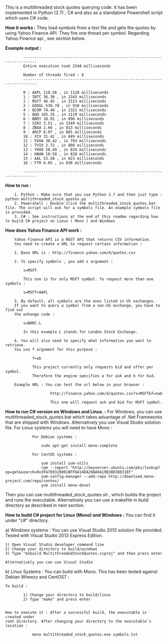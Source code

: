 This is a multithreaded stock quotes querying code. It has been implemented in Python (2.7) , C# and also as a standalone Powershell script which uses C# code.

**How it works :** They load symbols from a text file and gets the quotes by using Yahoo Finance API. They fire one thread per symbol. Regarding Yahoo Finance api , see section below.

**Example output :**

			----------------------------------------------------------------------------
			Entire execution took 2548 milliseconds

			Number of threads fired : 8
			----------------------------------------------------------------------------

			0 : AAPL 110.56 , in 1128 milliseconds
			1 : INTC 36.30 , in 1343 milliseconds
			2 : MSFT 46.45 , in 1513 milliseconds
			3 : GOOGL 530.70 , in 910 milliseconds
			4 : QCOM 74.40 , in 1321 milliseconds
			5 : QQQ 103.35 , in 1119 milliseconds
			6 : BBRY 10.91 , in 896 milliseconds
			7 : SIRI 3.51 , in 1549 milliseconds
			8 : ZNGA 2.66 , in 813 milliseconds
			9 : ARCP 8.97 , in 865 milliseconds
			10 : XIV 31.42 , in 849 milliseconds
			11 : FOXA 38.42 , in 793 milliseconds
			12 : TVIX 2.72 , in 808 milliseconds
			13 : YHOO 50.49 , in 824 milliseconds
			14 : HBAN 10.50 , in 828 milliseconds
			15 : AAL 53.58 , in 823 milliseconds
			16 : FTR 6.65 , in 836 milliseconds

			----------------------------------------------------------------------------
			
**How to run :** 

		1. Python : Make sure that you use Python 2.7 and then just type : python multithreaded_stock_quotes.py
		2. Powershell : Double click the multithreaded_stock_quotes.bat file. The script will ask for a symbols file. An example symbols file is provided.
		3. C# : See instructions at the end of this readme regarding how to build C# project on Linux ( Mono ) and Windows

**How does Yahoo Finance API work :**

		Yahoo Finance API is a REST API that returns CSV information.
		You need to create a URL to request certain information :
		
		1. Base URL is : http://finance.yahoo.com/d/quotes.csv
		
		2. To specify symbols , you add s argument :
		
			s=MSFT	
			
			This one is for only MSFT symbol. To request more than one symbols :
			
			s=MSFT+AAPL
			
		3. By default, all symbols are the ones listed in US exchanges. 
		If you want to query a symbol from a non-US exchange, you have to find out 
		the exhange code :
		
			s=BARC.L
			
			In this example L stands for London Stock Exchange.
			
		4. You will also need to specify what information you want to retrieve.
		You use f argument for this purpose :
		
				f=ab
				
				This project currently only requests bid and offer per symbol.
				Therefore the engine specifies a for ask and b for bid.
				
		Example URL : You can test the url below in your browser :
		
						http://finance.yahoo.com/d/quotes.csv?s=MSFT&f=nab
						
						This one will request ask and bid for MSFT symbol.
						
**How to run C# version on Windows and Linux. :** For Windows, you can use multithreaded_stock_quotes.bat which takes advantage of .Net Frameworks that are shipped with Windows.
Alternatively you use Visual Studio solution file. For Linux systems you will need to have Mono :

				For Debian systems :
				
					sudo apt-get install mono-complete
					
				For CentOS systems :
				
					yum install yum-utils
					rpm --import "http://keyserver.ubuntu.com/pks/lookup?op=get&search=0x3FA7E0328081BFF6A14DA29AA6A19B38D3D831EF"
					yum-config-manager --add-repo http://download.mono-project.com/repo/centos/
					yum install mono-devel
					
Then you can use multithreaded_stock_quotes.sh , which builds the project and runs the executable. Alternatively you can use a makefile in build directory as described in next section.
		
**How to build C# project for Linux (Mono) and Windows :** You can find it under "c#" directory.

a) Windows systems : You can use Visual Studio 2013 solution file provided. 
Tested with Visual Studio 2013 Express Edition.

	1) Open Visual Studio developer command line
	2) Change your directory to build/windows
	3) Type "msbuild MultithreadedStockQuotes.csproj" and then press enter
	
	Alternatively you can use Visual Studio

b) Linux Systems : You can build with Mono. This has been tested against Debian Wheezy and CentOS7 :
		
	To build : 
	
			1) Change your directory to build/linux
			2) Type "make" and press enter
	
				
	How to execute it : After a successful build, the executable is created under 
	root directory. After changing your directory to the executable`s location :
		
				mono multithreaded_stock_quotes.exe symbols.txt